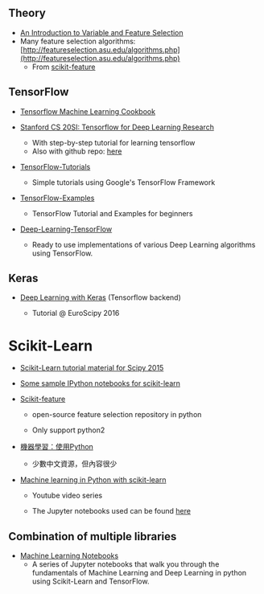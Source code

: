 ## Theory

* [An Introduction to Variable and Feature Selection](http://www.jmlr.org/papers/volume3/guyon03a/guyon03a.pdf)
* Many feature selection algorithms: [http://featureselection.asu.edu/algorithms.php](http://featureselection.asu.edu/algorithms.php)
  * From [scikit-feature](https://github.com/jundongl/scikit-feature)

## 

## TensorFlow

* [Tensorflow Machine Learning Cookbook](https://github.com/nfmcclure/tensorflow_cookbook)
* [Stanford CS 20SI: Tensorflow for Deep Learning Research](http://web.stanford.edu/class/cs20si/index.html)
  * With step-by-step tutorial for learning tensorflow
  * Also with github repo: [here](https://github.com/chiphuyen/tf-stanford-tutorials)
* [TensorFlow-Tutorials](https://github.com/nlintz/TensorFlow-Tutorials)
  * Simple tutorials using Google's TensorFlow Framework
* [TensorFlow-Examples](https://github.com/aymericdamien/TensorFlow-Examples)

  * TensorFlow Tutorial and Examples for beginners

* [Deep-Learning-TensorFlow](https://github.com/blackecho/Deep-Learning-TensorFlow)

  * Ready to use implementations of various Deep Learning algorithms using TensorFlow.

## Keras

* [Deep Learning with Keras](https://github.com/leriomaggio/deep-learning-keras-tensorflow) \(Tensorflow backend\)

  * Tutorial @ EuroScipy 2016

# Scikit-Learn

* [Scikit-Learn tutorial material for Scipy 2015](https://github.com/amueller/scipy_2015_sklearn_tutorial)

* [Some sample IPython notebooks for scikit-learn](https://github.com/ogrisel/notebooks)

* [Scikit-feature](https://github.com/jundongl/scikit-feature)

  * open-source feature selection repository in python

  * Only support python2

* [機器學習：使用Python](https://machine-learning-python.kspax.io/)

  * 少數中文資源，但內容很少

* [Machine learning in Python with scikit-learn](https://www.youtube.com/playlist?list=PL5-da3qGB5ICeMbQuqbbCOQWcS6OYBr5A)

  * Youtube video series

  * The Jupyter notebooks used can be found [here](https://github.com/justmarkham/scikit-learn-videos)

## Combination of multiple libraries

* [Machine Learning Notebooks](https://github.com/ageron/handson-ml)
  * A series of Jupyter notebooks that walk you through the fundamentals of Machine Learning and Deep Learning in python using Scikit-Learn and TensorFlow.



